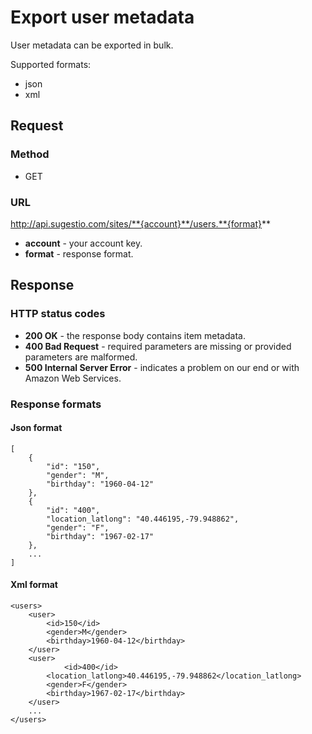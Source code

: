 # Export user metadata
User metadata can be exported in bulk.

Supported formats:

* json
* xml

## Request

### Method

* GET

### URL

http://api.sugestio.com/sites/**{account}**/users.**{format}**

* **account** - your account key.
* **format** - response format.

## Response

### HTTP status codes

* **200 OK** - the response body contains item metadata.
* **400 Bad Request** - required parameters are missing or provided parameters are malformed.
* **500 Internal Server Error** - indicates a problem on our end or with Amazon Web Services.

### Response formats

#### Json format

	[
		{
			"id": "150",
			"gender": "M",
			"birthday": "1960-04-12"
		},
		{
			"id": "400",
			"location_latlong": "40.446195,-79.948862",
			"gender": "F",
			"birthday": "1967-02-17"
		},
		...
	]
	
#### Xml format

	<users>
		<user>
			<id>150</id>
			<gender>M</gender>
			<birthday>1960-04-12</birthday>
		</user>
		<user>
		        <id>400</id>
			<location_latlong>40.446195,-79.948862</location_latlong>
			<gender>F</gender>
			<birthday>1967-02-17</birthday>
		</user>
		...
	</users>